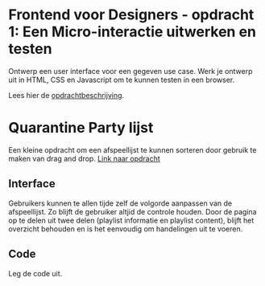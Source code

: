 # Frontend voor Designers - opdracht 1: Een Micro-interactie uitwerken en testen

Ontwerp een user interface voor een gegeven use case. Werk je ontwerp uit in HTML, CSS en Javascript om te kunnen testen in een browser.

Lees hier de [opdrachtbeschrijving](./opdrachtbeschrijving.md).


# Quarantine Party lijst
Een kleine opdracht om een afspeellijst te kunnen sorteren door gebruik te maken van drag and drop.
<a href="rowin2507.github.io/frontend-voor-designers-2021/opdracht1/v1" target="_blank">Link naar opdracht</a>

## Interface
Gebruikers kunnen te allen tijde zelf de volgorde aanpassen van de afspeellijst. Zo blijft de gebruiker altjid de controle houden.
Door de pagina op te delen uit twee delen (playlist informatie en playlist content), blijft het overzicht behouden en is het eenvoudig om handelingen uit te voeren.

## Code
Leg de code uit.
